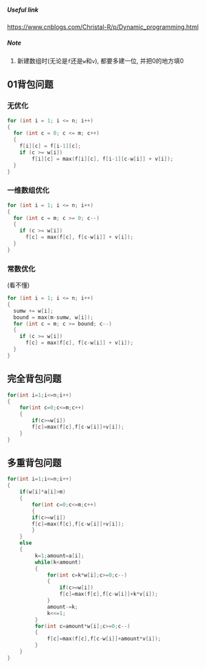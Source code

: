 ##### Useful link

https://www.cnblogs.com/Christal-R/p/Dynamic_programming.html

##### Note

1.  新建数组时(无论是`f`还是`w`和`v`), 都要多建一位, 并把0的地方填0

## 01背包问题

### 无优化

```c++
for (int i = 1; i <= n; i++)
{
  for (int c = 0; c <= m; c++)
  {
    f[i][c] = f[i-1][c];
    if (c >= w[i])
    	f[i][c] = max(f[i][c], f[i-1][c-w[i]] + v[i]);
  }
}
```

### 一维数组优化

```c++
for (int i = 1; i <= n; i++)
{
  for (int c = m; c >= 0; c--)
  {
    if (c >= w[i])
      f[c] = max(f[c], f[c-w[i]] + v[i]);
  }
}
```

### 常数优化

(看不懂)

```c++
for (int i = 1; i <= n; i++)
{
  sumw += w[i];
  bound = max(m-sumw, w[i]);
  for (int c = m; c >= bound; c--)
  {
    if (c >= w[i])
      f[c] = max(f[c], f[c-w[i]] + v[i]);
  }
}
```

## 完全背包问题

```c++
for(int i=1;i<=n;i++)
{
    for(int c=0;c<=m;c++)
    {
        if(c>=w[i])
        f[c]=max(f[c],f[c-w[i]]+v[i]);
    }
}
```

## 多重背包问题

```c++
for(int i=1;i<=n;i++)
{
    if(w[i]*a[i]>m)
    {
        for(int c=0;c<=m;c++)
        {
        if(c>=w[i])
        f[c]=max(f[c],f[c-w[i]]+v[i]);
        }
    }
    else
    {
         k=1;amount=a[i];
         while(k<amount)
         {
             for(int c=k*w[i];c>=0;c--)
             {
                 if(c>=w[i])
                 f[c]=max(f[c],f[c-w[i]]+k*v[i]);
             }
             amount-=k;
             k<<=1;
         }  
         for(int c=amount*w[i];c>=0;c--)
         {
             f[c]=max(f[c],f[c-w[i]]+amount*v[i]);
         }
    } 
}
```

